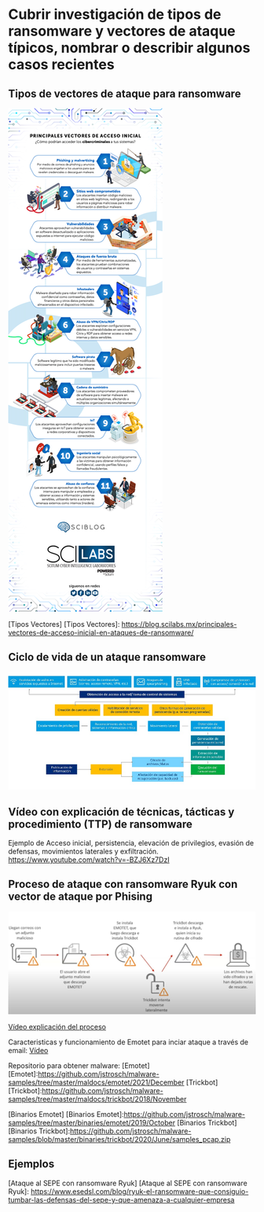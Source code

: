 # Cubrir investigación de tipos de ransomware y vectores de ataque típicos, nombrar o describir algunos casos recientes

## Tipos de vectores de ataque para ransomware
<img src="./imágenes/vectores-de-acceso-img.jpg" />

[Tipos Vectores]
[Tipos Vectores]: https://blog.scilabs.mx/principales-vectores-de-acceso-inicial-en-ataques-de-ransomware/

## Ciclo de vida de un ataque ransomware
<img src="./imágenes/vectors-ransomware-attack.jpeg" />

## Vídeo con explicación de técnicas, tácticas y procedimiento (TTP) de ransomware
Ejemplo de Acceso inicial, persistencia, elevación de privilegios, evasión de defensas, movimientos laterales y exfiltración.
https://www.youtube.com/watch?v=-BZJ6Xz7DzI

## Proceso de ataque con ransomware Ryuk con vector de ataque por Phising
<img src="./imágenes/Ataque Emotet-TrickBot-Ryuk.jpg" />

[Vídeo explicación del proceso](https://www.youtube.com/watch?v=PZqM8pwrLdQ&t=1368s)

Caracteristicas y funcionamiento de Emotet para inciar ataque a través de email:
[Vídeo](https://www.incibe.es/incibe-cert/blog/emotet-caracteristicas-y-funcionamiento)

Repositorio para obtener malware:
[Emotet]
[Emotet]:https://github.com/jstrosch/malware-samples/tree/master/maldocs/emotet/2021/December
[Trickbot]
[Trickbot]:https://github.com/jstrosch/malware-samples/tree/master/maldocs/trickbot/2018/November

[Binarios Emotet]
[Binarios Emotet]:https://github.com/jstrosch/malware-samples/tree/master/binaries/emotet/2019/October
[Binarios Trickbot]
[Binarios Trickbot]:https://github.com/jstrosch/malware-samples/blob/master/binaries/trickbot/2020/June/samples_pcap.zip


## Ejemplos
[Ataque al SEPE con ransomware Ryuk]
[Ataque al SEPE con ransomware Ryuk]: https://www.esedsl.com/blog/ryuk-el-ransomware-que-consiguio-tumbar-las-defensas-del-sepe-y-que-amenaza-a-cualquier-empresa